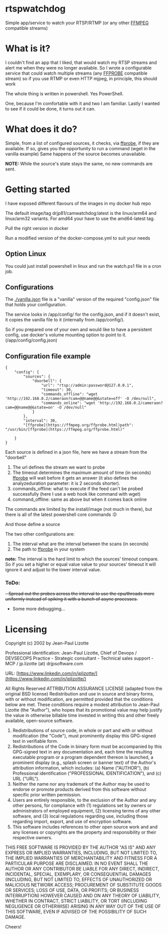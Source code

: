 # rtspwatchdog
Simple app/service to watch your RTSP/RTMP (or any other [FFMPEG](https://ffmpeg.org/) compatible streams)

# What is it?

I couldn't find an app that I liked, that would watch my RTSP streams and alert me when they were no longer available. So I wrote a configurable service that could watch multiple streams (any [FFPROBE](HTTPS://FFMPEG.ORG/FFPROBE.HTML) compatible stream) so if you use RTMP or even HTTP mjpeg, in principle, this should work

The whole thing is written in powershell. Yes PowerShell.

One, because I'm comfortable with it and two I am familiar.
Lastly I wanted to see if it could be done, it turns out it can.

# What does it do?

Simple, from a list of configured sources, it checks, via [ffprobe](https://ffmpeg.org/ffprobe.html), if they are available.
If so, gives you the opportunity to run a command (wget in the vanilla example)
Same happens of the source becomes unavailable.

**NOTE:** While the source's state stays the same, no new commands are sent.
# Getting started

I have exposed different flavours of the images in my docker hub repo

The default image/tag drjp81/camwatchdog:latest is the linux/arm64 and linux/arm32 variants. 
For amd64 your have to use the amd64-latest tag.

Pull the right version in docker

Run a modified version of the docker-compose.yml to suit your needs

## Option Linux
You could just install powershell in linux and run the watch.ps1 file in a cron job.

## Configurations
The [./vanilla.json](./vanilla.json) file is a "vanilla" version of the required "config.json" file that holds your configuration.

The service looks in /app/config/ for the config.json, and if it doesn't exist, it copies the vanilla file to it (internally from /app/config/).

So if you prepared one of your own and would like to have a persistent config, use docker's volume mounting option to point to it. (/app/config/config.json)


## Configuration file example

```
{
    "config": {
        "sources": {
            "doorbell": {
                "url": "rtsp://admin:password@127.0.0.1",
                "timeout": 30,
                "commands_offline": "wget 'http://192.168.0.2/cameraon?cam=@@name@@&state=off' -O /dev/null",
                "commands_online": "wget 'http://192.168.0.2/cameraon?cam=@@name@@&state=on' -O /dev/null"
            }
        },
        "interval": 30,
        "[ffprobe](https://ffmpeg.org/ffprobe.html)path": "/usr/bin/[ffprobe](https://ffmpeg.org/ffprobe.html)"
        
    }
}
```
Each source is defined in a json file, here we have a stream from the "doorbell"

1. The url defines the stream we want to probe
2. The timeout determines the maximum amount of time (in seconds) [ffprobe](https://ffmpeg.org/ffprobe.html) will wait before it gets an answer (it also defines the analyzeduration parameter: it is 2 seconds shorter).
3. commands_offline: what to execute if the feed can't be probed successfully (here I use a web hook like command with wget) 
4. command_offline: same as above but when it comes back online 

The commands are limited by the install/image (not much in there), but there is all of the latest powershell core commands :D


And those define a source

The two other configurations are:

1. The interval what are the interval between the scans (in seconds)
2. The path to [ffprobe](https://ffmpeg.org/ffprobe.html) in your system

**note:** The interval is the hard limit to which the sources' timeout compare. So if you set a higher or equal value value to your sources' timeout it will ignore it and adjust to the lower interval value. 

### ToDo: 
~~- Spread out the probes across the interval to use the cpu/threads more uniformly instead of spiking it with a bunch of async processes.~~
- Some more debuggimg...

# Licensing

Copyright (c) 2002 by Jean-Paul Lizotte

Professional identification: Jean-Paul Lizotte, Chief of Devops / DEVSECOPS Practice - Strategic consultant - Technical sales support - MCP / jp.lizotte (at) drjpsoftware.com

URL: [https://www.linkedin.com/in/jplizotte/](https://www.linkedin.com/in/jplizotte/)


All Rights Reserved
ATTRIBUTION ASSURANCE LICENSE (adapted from the original BSD license)
Redistribution and use in source and binary forms, with or without
modification, are permitted provided that the conditions below are met.
These conditions require a modest attribution to Jean-Paul Lizotte (the
"Author"), who hopes that its promotional value may help justify the
value in otherwise billable time invested in writing
this and other freely available, open-source software.

1. Redistributions of source code, in whole or part and with or without
modification (the "Code"), must prominently display this GPG-signed
text in verifiable form.
2. Redistributions of the Code in binary form must be accompanied by
this GPG-signed text in any documentation and, each time the resulting
executable program or a program dependent thereon is launched, a
prominent display (e.g., splash screen or banner text) of the Author's
attribution information, which includes:
(a) Name ("AUTHOR"),
(b) Professional identification ("PROFESSIONAL IDENTIFICATION"), and
(c) URL ("URL").
3. Neither the name nor any trademark of the Author may be used to
endorse or promote products derived from this software without specific
prior written permission.
4. Users are entirely responsible, to the exclusion of the Author and
any other persons, for compliance with (1) regulations set by owners or
administrators of employed equipment, (2) licensing terms of any other
software, and (3) local regulations regarding use, including those
regarding import, export, and use of encryption software.
5. This software includes references to other open source work and and any 
licenses or copyrights are the property and responsibility or their respective owners. 

THIS FREE SOFTWARE IS PROVIDED BY THE AUTHOR "AS IS" AND
ANY EXPRESS OR IMPLIED WARRANTIES, INCLUDING, BUT NOT
LIMITED TO, THE IMPLIED WARRANTIES OF MERCHANTABILITY AND
FITNESS FOR A PARTICULAR PURPOSE ARE DISCLAIMED. IN NO
EVENT SHALL THE AUTHOR OR ANY CONTRIBUTOR BE LIABLE FOR
ANY DIRECT, INDIRECT, INCIDENTAL, SPECIAL, EXEMPLARY, OR
CONSEQUENTIAL DAMAGES (INCLUDING, BUT NOT LIMITED TO,
EFFECTS OF UNAUTHORIZED OR MALICIOUS NETWORK ACCESS;
PROCUREMENT OF SUBSTITUTE GOODS OR SERVICES; LOSS OF USE,
DATA, OR PROFITS; OR BUSINESS INTERRUPTION) HOWEVER CAUSED
AND ON ANY THEORY OF LIABILITY, WHETHER IN CONTRACT, STRICT
LIABILITY, OR TORT (INCLUDING NEGLIGENCE OR OTHERWISE)
ARISING IN ANY WAY OUT OF THE USE OF THIS SOFTWARE, EVEN
IF ADVISED OF THE POSSIBILITY OF SUCH DAMAGE.

Cheers!
